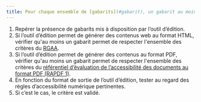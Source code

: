 ```yaml
---
title: Pour chaque ensemble de [gabarits](#gabarit), un gabarit au moins permet de répondre aux [règles d’accessibilité numérique](#regles-d-accessibilite-numerique). Cette règle est-elle respectée ?
---
```


1. Repérer la présence de gabarits mis à disposition par l’outil d’édition.
2. Si l’outil d’édition permet de générer des contenus web au format HTML, vérifier qu'au moins un gabarit permet de respecter l'ensemble des critères du [RGAA](../raweb1/index.html).
3. Si l’outil d’édition permet de générer des contenus au format PDF, vérifier qu'au moins un gabarit permet de respecter l'ensemble des critères du [référentiel d’évaluation de l’accessibilité des documents au format PDF (RAPDF 1)](../rapdf1/index.html).
4. En fonction du format de sortie de l’outil d’édition, tester au regard des règles d’accessibilité numérique pertinentes.
5. Si c’est le cas, le critère est validé.